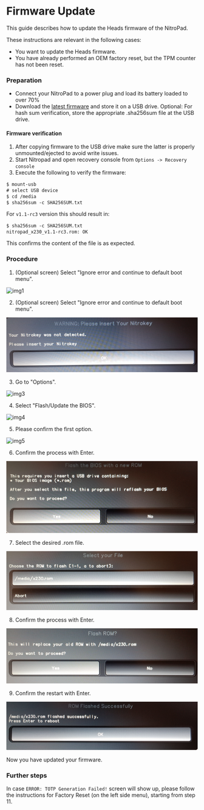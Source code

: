 # Firmware Update

This guide describes how to update the Heads firmware of the NitroPad.

These instructions are relevant in the following cases:

- You want to update the Heads firmware.
- You have already performed an OEM factory reset, but the TPM  counter has not been reset.


### Preparation

- Connect your NitroPad to a power plug and load its battery loaded to over 70%
- Download the [latest firmware](https://github.com/Nitrokey/heads/releases) and store it on a USB drive. Optional: For hash sum verification, store the appropriate .sha256sum file at the USB drive.

#### Firmware verification
1. After copying firmware to the USB drive make sure the latter is properly unmounted/ejected to avoid write issues.
2. Start Nitropad and open recovery console from `Options -> Recovery console`
3. Execute the following to verify the firmware:
```
$ mount-usb
# select USB device
$ cd /media
$ sha256sum -c SHA256SUM.txt
```
For `v1.1-rc3` version this should result in:
```
$ sha256sum -c SHA256SUM.txt
nitropad_x230_v1.1-rc3.rom: OK
```
This confirms the content of the file is as expected.

### Procedure


1. (Optional screen) Select "Ignore error and continue to default boot menu".

![img1](./images/firmware-update/1.jpg)

2. (Optional screen) Select "Ignore error and continue to default boot menu".

![img2](./images/firmware-update/2.jpg)

3. Go to "Options".

![img3](./images/firmware-update/3.jpg)

4. Select "Flash/Update the BIOS".

![img4](./images/firmware-update/4.jpg)

5. Please confirm the first option.

![img5](./images/firmware-update/5.jpg)

6. Confirm the process with Enter.

![img6](./images/firmware-update/6.jpg)

7. Select the desired .rom file.

![img7](./images/firmware-update/7.jpg)

8. Confirm the process with Enter.

![img8](./images/firmware-update/8.jpg)

9. Confirm the restart with Enter.

![img9](./images/firmware-update/9.jpg)

Now you have updated your firmware.

### Further steps
In case `ERROR: TOTP Generation Failed!` screen will show up, please follow the instructions for Factory Reset (on the left side menu), starting from step 11.
